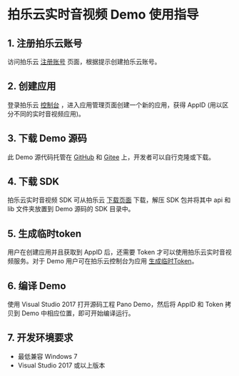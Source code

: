 # 拍乐云实时音视频 Demo 使用指导

## 1. 注册拍乐云账号
访问拍乐云 [注册账号](https://console.pano.video/#/user/register) 页面，根据提示创建拍乐云账号。

## 2. 创建应用
登录拍乐云 [控制台](https://console.pano.video) ，进入应用管理页面创建一个新的应用，获得 AppID (用以区分不同的实时音视频应用)。

## 3. 下载 Demo 源码
此 Demo 源代码托管在 [GitHub](https://github.com/PanoVideo) 和 [Gitee](https://gitee.com/pano-video) 上，开发者可以自行克隆或下载。

## 4. 下载 SDK
拍乐云实时音视频 SDK 可从拍乐云 [下载页面](https://www.pano.video/download.html#sdk) 下载，解压 SDK 包并将其中 api 和 lib 文件夹放置到 Demo 源码的 SDK 目录中。

## 5. 生成临时token
用户在创建应用并且获取到 AppID 后，还需要 Token 才可以使用拍乐云实时音视频服务。对于 Demo 用户可在拍乐云控制台为应用 <a href="https://developer.pano.video/getting-started/firstapp/#14-%E7%94%9F%E6%88%90%E4%B8%B4%E6%97%B6token">生成临时Token</a>。

## 6. 编译 Demo
使用 Visual Studio 2017 打开源码工程 Pano Demo，然后将 AppID 和 Token 拷贝到 Demo 中相应位置，即可开始编译运行。

## 7. 开发环境要求
- 最低兼容 Windows 7
- Visual Studio 2017 或以上版本